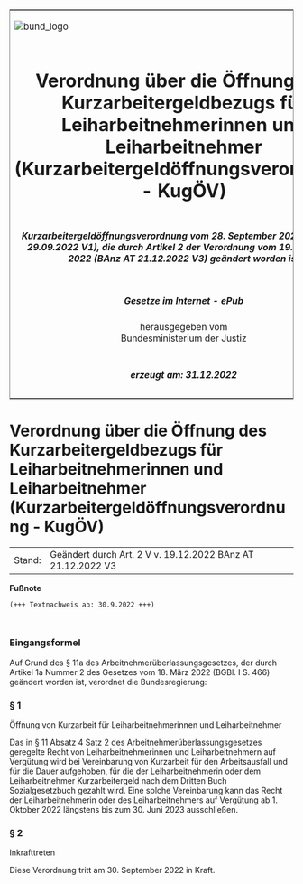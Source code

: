 <span id="DECKBLATT.html"></span>

<table border="0" frame="border" width="100%">

<tr valign="top">

<td align="left">

![bund\_logo](BfJ_2021_Web_de_de.gif)

</td>

<td align="right">

 

</td>

</tr>

<tr align="center" valign="middle">

<td colspan="2">

# Verordnung über die Öffnung des Kurzarbeitergeldbezugs für Leiharbeitnehmerinnen und Leiharbeitnehmer (Kurzarbeitergeldöffnungsverordnung - KugÖV)

</td>

</tr>

<tr align="center" valign="middle">

<td colspan="2">

##### Kurzarbeitergeldöffnungsverordnung vom 28. September 2022 (BAnz AT 29.09.2022 V1), die durch Artikel 2 der Verordnung vom 19. Dezember 2022 (BAnz AT 21.12.2022 V3) geändert worden ist

</td>

</tr>

<tr align="center" valign="middle">

<td colspan="2">

  
  

##### Gesetze im Internet - ePub  
  
herausgegeben vom  
Bundesministerium der Justiz

</td>

</tr>

<tr align="center" valign="bottom">

<td colspan="2">

  
  

##### erzeugt am: 31.12.2022

</td>

</tr>

</table>

<span id="BJNR627200022.html"></span>

# Verordnung über die Öffnung des Kurzarbeitergeldbezugs für Leiharbeitnehmerinnen und Leiharbeitnehmer (Kurzarbeitergeldöffnungsverordnung - KugÖV)

<div>

<div class="jnhtml">

|        |                                                             |
| ------ | ----------------------------------------------------------- |
| Stand: | Geändert durch Art. 2 V v. 19.12.2022 BAnz AT 21.12.2022 V3 |

</div>

</div>

<div>

  
**Fußnote**

<div class="jnhtml">

<div>

<div class="jurAbsatz">

  

``` 
(+++ Textnachweis ab: 30.9.2022 +++)

 
```

</div>

</div>

</div>

</div>

<span id="BJNR627200022BJNE000100000.html"></span>

### Eingangsformel  

<div>

<div class="jnhtml">

<div>

<div class="jurAbsatz">

Auf Grund des § 11a des Arbeitnehmerüberlassungsgesetzes, der durch
Artikel 1a Nummer 2 des Gesetzes vom 18. März 2022 (BGBl. I S. 466)
geändert worden ist, verordnet die Bundesregierung:

</div>

</div>

</div>

</div>

<span id="BJNR627200022BJNE000201126.html"></span>

### § 1  
Öffnung von Kurzarbeit für Leiharbeitnehmerinnen und Leiharbeitnehmer

<div>

<div class="jnhtml">

<div>

<div class="jurAbsatz">

Das in § 11 Absatz 4 Satz 2 des Arbeitnehmerüberlassungsgesetzes
geregelte Recht von Leiharbeitnehmerinnen und Leiharbeitnehmern auf
Vergütung wird bei Vereinbarung von Kurzarbeit für den Arbeitsausfall
und für die Dauer aufgehoben, für die der Leiharbeitnehmerin oder dem
Leiharbeitnehmer Kurzarbeitergeld nach dem Dritten Buch Sozialgesetzbuch
gezahlt wird. Eine solche Vereinbarung kann das Recht der
Leiharbeitnehmerin oder des Leiharbeitnehmers auf Vergütung ab 1.
Oktober 2022 längstens bis zum 30. Juni 2023 ausschließen.

</div>

</div>

</div>

</div>

<span id="BJNR627200022BJNE000300000.html"></span>

### § 2  
Inkrafttreten

<div>

<div class="jnhtml">

<div>

<div class="jurAbsatz">

Diese Verordnung tritt am 30. September 2022 in Kraft.

</div>

</div>

</div>

</div>
